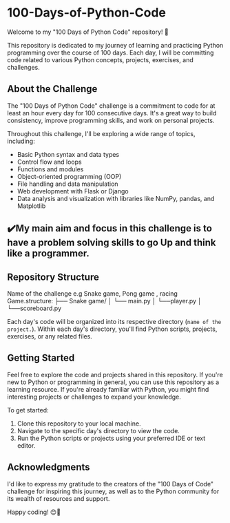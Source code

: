 # 100-Days-of-Python-Code

Welcome to my "100 Days of Python Code" repository! 🐍

This repository is dedicated to my journey of learning and practicing Python programming over the course of 100 days. Each day, I will be committing code related to various Python concepts, projects, exercises, and challenges.

## About the Challenge

The "100 Days of Python Code" challenge is a commitment to code for at least an hour every day for 100 consecutive days. It's a great way to build consistency, improve programming skills, and work on personal projects.

Throughout this challenge, I'll be exploring a wide range of topics, including:

- Basic Python syntax and data types
- Control flow and loops
- Functions and modules
- Object-oriented programming (OOP)
- File handling and data manipulation
- Web development with Flask or Django
- Data analysis and visualization with libraries like NumPy, pandas, and Matplotlib

✔️My main aim and focus in this challenge is to have a problem solving skills to go Up and think like 
a programmer.
-------------------------------------------------------------------------------------------------
## Repository Structure
Name of the challenge e.g Snake game, Pong game , racing Game.structure:
├── Snake game/
│ └── main.py
│ └──player.py
│ └──scoreboard.py



Each day's code will be organized into its respective directory (`name of the project.`). Within each day's directory, you'll find Python scripts, projects, exercises, or any related files.

## Getting Started

Feel free to explore the code and projects shared in this repository. If you're new to Python or programming in general, you can use this repository as a learning resource. If you're already familiar with Python, you might find interesting projects or challenges to expand your knowledge.

To get started:

1. Clone this repository to your local machine.
2. Navigate to the specific day's directory to view the code.
3. Run the Python scripts or projects using your preferred IDE or text editor.

## Acknowledgments

I'd like to express my gratitude to the creators of the "100 Days of Code" challenge for inspiring this journey, as well as to the Python community for its wealth of resources and support.

Happy coding! 😊🚀

